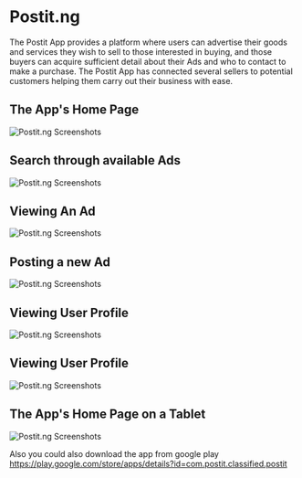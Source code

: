 # Postit.ng
The Postit App provides a platform where users can advertise their goods and services they wish to sell to those interested in buying, and those buyers can acquire sufficient detail about their Ads and who to contact to make a purchase. The Postit App has connected several sellers to potential customers helping them carry out their business with ease.

## The App's Home Page
![Postit.ng Screenshots](https://github.com/Ataimo007/Postit.ng/blob/master/appshots/shot1.png)

## Search through available Ads
![Postit.ng Screenshots](https://github.com/Ataimo007/Postit.ng/blob/master/appshots/shot2.png)

## Viewing An Ad
![Postit.ng Screenshots](https://github.com/Ataimo007/Postit.ng/blob/master/appshots/shot4.png)

## Posting a new Ad
![Postit.ng Screenshots](https://github.com/Ataimo007/Postit.ng/blob/master/appshots/shot6.png)

## Viewing User Profile
![Postit.ng Screenshots](https://github.com/Ataimo007/Postit.ng/blob/master/appshots/shot7.png)

## Viewing User Profile
![Postit.ng Screenshots](https://github.com/Ataimo007/Postit.ng/blob/master/appshots/shot8.png)

## The App's Home Page on a Tablet
![Postit.ng Screenshots](https://github.com/Ataimo007/Postit.ng/blob/master/appshots/shot9.png)

Also you could also download the app from google play
https://play.google.com/store/apps/details?id=com.postit.classified.postit
